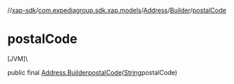 //[xap-sdk](../../../../index.md)/[com.expediagroup.sdk.xap.models](../../index.md)/[Address](../index.md)/[Builder](index.md)/[postalCode](postal-code.md)

# postalCode

[JVM]\

public final [Address.Builder](index.md)[postalCode](postal-code.md)([String](https://docs.oracle.com/javase/8/docs/api/java/lang/String.html)postalCode)
